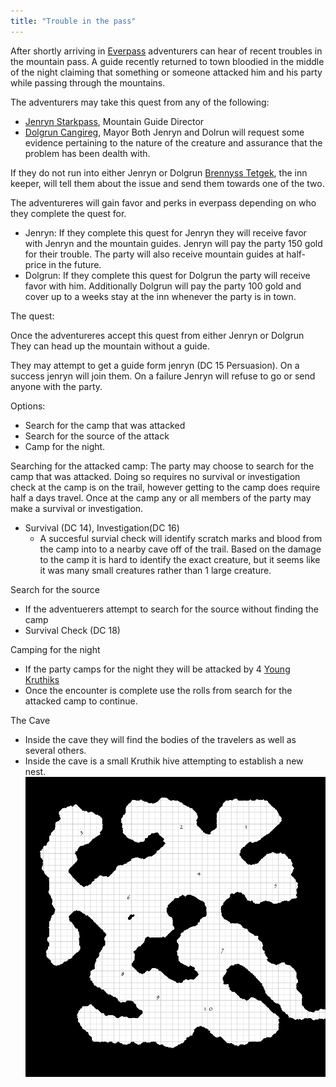 ```yaml
---
title: "Trouble in the pass"
---
```


After shortly arriving in [Everpass](Geography/Continents/Yenu/Towns/Everpass.md) adventurers can hear of recent troubles in the mountain pass. A guide recently returned to town bloodied in the middle of the night claiming that something or someone attacked him and his party while passing through the mountains. 

The adventurers may take this quest from any of the following:
 - [Jenryn Starkpass](People%20of%20Note/Jenryn%20Starkpass.md), Mountain Guide Director
 - [Dolgrun Cangireg](People%20of%20Note/Dolgrun%20Cangireg.md), Mayor
Both Jenryn and Dolrun will request some evidence pertaining to the nature of the creature and assurance that the problem has been dealth with. 

If they do not run into either Jenryn or Dolgrun [Brennyss Tetgek](People%20of%20Note/Brennyss%20Tetgek.md), the inn keeper, will tell them about the issue and send them towards one of the two. 

The adventureres will gain favor and perks in everpass depending on who they complete the quest for. 
 - Jenryn: If they complete this quest for Jenryn they will receive favor with Jenryn and the mountain guides. Jenryn will pay the party 150 gold for their trouble. The party will also receive mountain guides at half-price in the future. 
 - Dolgrun: If they complete this quest for Dolgrun the party will receive favor with him. Additionally Dolgrun will pay the party 100 gold and cover up to a weeks stay at the inn whenever the party is in town. 


The quest: 

Once the adventureres accept this quest from either Jenryn or Dolgrun They can head up the mountain without a guide. 

They may attempt to get a guide form jenryn (DC 15 Persuasion). On a success jenryn will join them. On a failure Jenryn will refuse to go or send anyone with the party. 

Options: 
 - Search for the camp that was attacked
 - Search for the source of the attack
 - Camp for the night. 

Searching for the attacked camp:
The party may choose to search for the camp that was attacked. Doing so requires no survival or investigation check at the camp is on the trail, however getting to the camp does require half a days travel. 
Once at the camp any or all members of the party may make a survival or investigation.
- Survival (DC 14),  Investigation(DC 16)
	- A succesful survial check will identify scratch marks and blood from the camp into to a nearby cave off of the trail. Based on the damage to the camp it is hard to identify the exact creature, but it seems like it was many small creatures rather than 1 large creature. 

Search for the source
- If the adventuerers attempt to search for the source without finding the camp
- Survival Check (DC 18)

Camping for the night
- If the party camps for the night they will be attacked by 4 [ Young Kruthiks](Young%20Kruthik)
- Once the encounter is complete use the rolls from search for the attacked camp to continue. 

The Cave
 - Inside the cave they will find the bodies of the travelers as well as several others. 
 - Inside the cave is a small Kruthik hive attempting to establish a new nest. 
![Kruthik Nest](Attatchments/Kruthik%20Nest.png)
